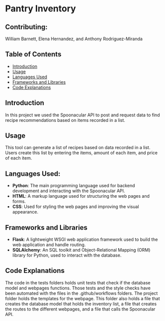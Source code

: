# Pantry Inventory

## Contributing:

William Barnett, Elena Hernandez, and Anthony Rodriguez-Miranda


## Table of Contents
- [Introduction](#introduction)
- [Usage](#usage)
- [Languages Used](#languages-used)
- [Frameworks and Libraries](#frameworks-and-libraries)
- [Code Explanations](#code-explanations)

## Introduction

In this project we used the Spoonacular API to post and request data to find recipe recommendations based on items recorded in a list.

## Usage

This tool can generate a list of recipes based on data recorded in a list. Users create this list by entering the items, amount of each item, and price of each item.


## Languages Used:

- **Python**: The main programming language used for backend development and interacting with the Spoonacular API.
- **HTML**: A markup language used for structuring the web pages and forms.
- **CSS**:  Used for styling the web pages and improving the visual appearance.

## Frameworks and Libraries

- **Flask**: A lightweight WSGI web application framework used to build the web application and handle routing.
- **SQLAlchemy**: An SQL toolkit and Object-Relational Mapping (ORM) library for Python, used to interact with the database.

## Code Explanations

The code in the tests folders holds unit tests that check if the database model and webpages functions. Those tests and the style checks have been automated with the files in the .github/workflows folders. The project folder holds the templates for the webpage. This folder also holds a file that creates the database model that holds the inventory list, a file that creates the routes to the different webpages, and a file that calls the Spoonacular API.